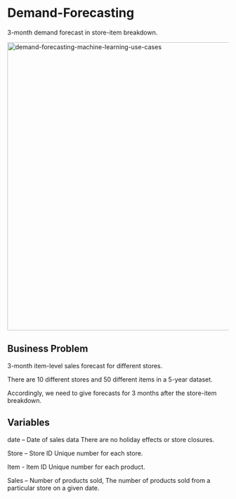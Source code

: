# Demand-Forecasting
3-month demand forecast in store-item breakdown.

<img width="656" alt="demand-forecasting-machine-learning-use-cases" src="https://user-images.githubusercontent.com/49685592/158576238-fafd06c3-47ec-4510-b286-2ae4e53241a9.png">

## Business Problem
3-month item-level sales forecast for different stores.

There are 10 different stores and 50 different items in a 5-year dataset.

Accordingly, we need to give forecasts for 3 months after the store-item breakdown.

## Variables

date – Date of sales data
There are no holiday effects or store closures.

Store – Store ID
Unique number for each store.

Item - Item ID
Unique number for each product.

Sales – Number of products sold,
The number of products sold from a particular store on a given date.
